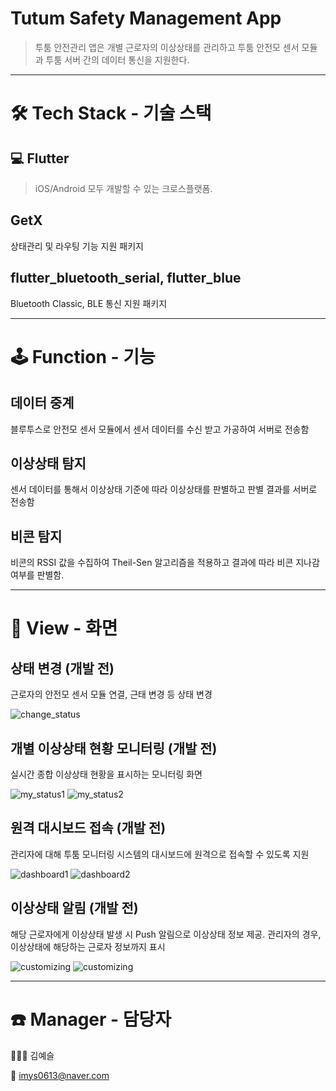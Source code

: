 # Tutum Safety Management App
> 투툼 안전관리 앱은 개별 근로자의 이상상태를 관리하고 투툼 안전모 센서 모듈과 투툼 서버 간의 데이터 통신을 지원한다.

---
# 🛠 Tech Stack - 기술 스택

## 💻 Flutter

> iOS/Android 모두 개발할 수 있는 크로스플랫폼.

## GetX

상태관리 및 라우팅 기능 지원 패키지

## flutter_bluetooth_serial, flutter_blue

Bluetooth Classic, BLE 통신 지원 패키지

---

# 🕹 Function - 기능

## 데이터 중계

 블루투스로 안전모 센서 모듈에서 센서 데이터를 수신 받고 가공하여 서버로 전송함

## 이상상태 탐지

 센서 데이터를 통해서 이상상태 기준에 따라 이상상태를 판별하고 판별 결과를 서버로 전송함

## 비콘 탐지

 비콘의 RSSI 값을 수집하여 Theil-Sen 알고리즘을 적용하고 결과에 따라 비콘 지나감 여부를 판별함.

---
# 📜 View - 화면


## 상태 변경 (개발 전)

 근로자의 안전모 센서 모듈 연결, 근태 변경 등 상태 변경

![change_status](img/상태변경-시안1-1.png)


## 개별 이상상태 현황 모니터링 (개발 전)

 실시간 종합 이상상태 현황을 표시하는 모니터링 화면

![my_status1](img/종합현황-2.png)
![my_status2](img/안전현황.png)

## 원격 대시보드 접속 (개발 전)

 관리자에 대해 투툼 모니터링 시스템의 대시보드에 원격으로 접속할 수 있도록 지원

![dashboard1](img/noname02.jpg)
![dashboard2](img/noname03.jpg)

## 이상상태 알림 (개발 전)

 해당 근로자에게 이상상태 발생 시 Push 알림으로 이상상태 정보 제공. 관리자의 경우, 이상상태에 해당하는 근로자 정보까지 표시

 ![customizing](img/noname04.jpg)
 ![customizing](img/noname05.jpg)
 
---

# ☎️  Manager - 담당자

**👩🏻‍💻**  김예슬

📧  imys0613@naver.com